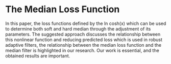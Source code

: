 # The Median Loss Function

In this paper, the loss functions defined by the ln cosh(x) which can be used to determine both soft and hard median through the adjustment of its parameters. 
The suggested approach discusses the relationship between this nonlinear function and reducing predicted loss which is used in robust adaptive
filters, the relationship between the median loss function and the median filter is highlighted in our research.
Our work is essential, and the obtained results are important. 
